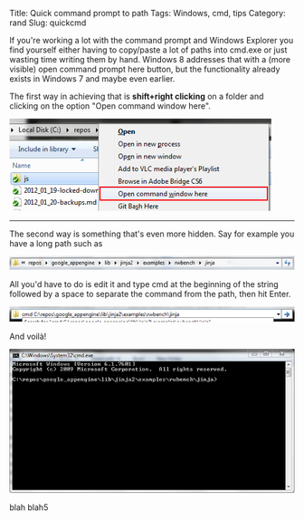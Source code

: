 Title: Quick command prompt to path
Tags: Windows, cmd, tips
Category: rand
Slug: quickcmd

If you're working a lot with the command prompt and Windows Explorer you find yourself either having to copy/paste a lot of paths into cmd.exe or just wasting time writing them by hand. Windows 8 addresses that with a (more visible) open command prompt here button, but the functionality already exists in Windows 7 and maybe even earlier.

The first way in achieving that is **shift+right clicking** on a folder and clicking on the option "Open command window here".

![shift-right-click](/images/cmd_click.png)

***

The second way is something that's even more hidden. Say for example you have a long path such as

![long_path](/images/long_path.PNG)

All you'd have to do is edit it and type cmd at the beginning of the string followed by a space to separate the command from the path, then hit Enter.

![cmd_in_long_path](/images/cmd_path.png)

And voilà!

![cmd_to_long_path](/images/cmd_to_path.PNG)

blah blah5